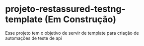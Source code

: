 # projeto-restassured-testng-template (Em Construção)
Esse projeto tem o objetivo de servir de template para criação de automações de teste de api 
